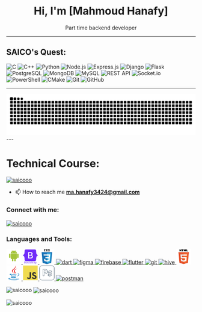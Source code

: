 <h1 align="center">Hi, I'm [Mahmoud Hanafy] </h1>
<p align="center"> Part time backend developer</p>

---

##  SAICO's Quest:

![C](https://img.shields.io/badge/C-00599C?style=for-the-badge&logo=c&logoColor=white)
![C++](https://img.shields.io/badge/C++-00599C?style=for-the-badge&logo=cplusplus&logoColor=white)
![Python](https://img.shields.io/badge/-Python-3776AB?style=for-the-badge&logo=python&logoColor=white)
![Node.js](https://img.shields.io/badge/-Node.js-339933?style=for-the-badge&logo=node.js&logoColor=white)
![Express.js](https://img.shields.io/badge/-Express.js-000000?style=for-the-badge&logo=express&logoColor=white)
![Django](https://img.shields.io/badge/-Django-092E20?style=for-the-badge&logo=django&logoColor=white)
![Flask](https://img.shields.io/badge/-Flask-ADD8E6?style=for-the-badge&logo=flask&logoColor=black)
![PostgreSQL](https://img.shields.io/badge/-PostgreSQL-336791?style=for-the-badge&logo=postgresql&logoColor=white)
![MongoDB](https://img.shields.io/badge/-MongoDB-47A248?style=for-the-badge&logo=mongodb&logoColor=white)
![MySQL](https://img.shields.io/badge/-MySQL-4479A1?style=for-the-badge&logo=mysql&logoColor=white)
![REST API](https://img.shields.io/badge/-REST_API-FF6F00?style=for-the-badge&logo=api&logoColor=white)
![Socket.io](https://img.shields.io/badge/-Socket.io-010101?style=for-the-badge&logo=socket.io&logoColor=white)
![PowerShell](https://img.shields.io/badge/Powershell-5391FE?style=for-the-badge&logo=powershell&logoColor=white)
![CMake](https://img.shields.io/badge/CMake-064F8C?style=for-the-badge&logo=cmake&logoColor=white)
![Git](https://img.shields.io/badge/Git-F05032?style=for-the-badge&logo=git&logoColor=white)
![GitHub](https://img.shields.io/badge/GitHub-181717?style=for-the-badge&logo=github&logoColor=white)


---
<picture align="center">
  <source media="(prefers-color-scheme: dark)" srcset="https://raw.githubusercontent.com/HossamGouda/HossamGouda/output/github-contribution-grid-snake-dark.svg">
  <source media="(prefers-color-scheme: light)" srcset="https://raw.githubusercontent.com/HossamGouda/HossamGouda/output/github-contribution-grid-snake.svg">
  <img alt="github contribution grid snake animation" src="https://raw.githubusercontent.com/HossamGouda/HossamGouda/output/github-contribution-grid-snake.svg">
</picture>
---


<h1 align="left">Technical Course:</h1>


<p align="left"> <a href="https://github.com/ryo-ma/github-profile-trophy"><img src="https://github-profile-trophy.vercel.app/?username=saicooo" alt="saicooo" /></a> </p>




- 📫 How to reach me **ma.hanafy3424@gmail.com**


<h3 align="left">Connect with me:</h3>
<p align="left">
<a href="https://linkedin.com/in/saicooo" target="blank"><img align="center" src="https://raw.githubusercontent.com/rahuldkjain/github-profile-readme-generator/master/src/images/icons/Social/linked-in-alt.svg" alt="saicooo" height="30" width="40" /></a>
</p>

<h3 align="left">Languages and Tools:</h3>
<p align="left"> <a href="https://developer.android.com" target="_blank" rel="noreferrer"> <img src="https://raw.githubusercontent.com/devicons/devicon/master/icons/android/android-original-wordmark.svg" alt="android" width="40" height="40"/> </a> <a href="https://getbootstrap.com" target="_blank" rel="noreferrer"> <img src="https://raw.githubusercontent.com/devicons/devicon/master/icons/bootstrap/bootstrap-plain-wordmark.svg" alt="bootstrap" width="40" height="40"/> </a> <a href="https://www.w3schools.com/css/" target="_blank" rel="noreferrer"> <img src="https://raw.githubusercontent.com/devicons/devicon/master/icons/css3/css3-original-wordmark.svg" alt="css3" width="40" height="40"/> </a> <a href="https://dart.dev" target="_blank" rel="noreferrer"> <img src="https://www.vectorlogo.zone/logos/dartlang/dartlang-icon.svg" alt="dart" width="40" height="40"/> </a> <a href="https://www.figma.com/" target="_blank" rel="noreferrer"> <img src="https://www.vectorlogo.zone/logos/figma/figma-icon.svg" alt="figma" width="40" height="40"/> </a> <a href="https://firebase.google.com/" target="_blank" rel="noreferrer"> <img src="https://www.vectorlogo.zone/logos/firebase/firebase-icon.svg" alt="firebase" width="40" height="40"/> </a> <a href="https://flutter.dev" target="_blank" rel="noreferrer"> <img src="https://www.vectorlogo.zone/logos/flutterio/flutterio-icon.svg" alt="flutter" width="40" height="40"/> </a> <a href="https://git-scm.com/" target="_blank" rel="noreferrer"> <img src="https://www.vectorlogo.zone/logos/git-scm/git-scm-icon.svg" alt="git" width="40" height="40"/> </a> <a href="https://hive.apache.org/" target="_blank" rel="noreferrer"> <img src="https://www.vectorlogo.zone/logos/apache_hive/apache_hive-icon.svg" alt="hive" width="40" height="40"/> </a> <a href="https://www.w3.org/html/" target="_blank" rel="noreferrer"> <img src="https://raw.githubusercontent.com/devicons/devicon/master/icons/html5/html5-original-wordmark.svg" alt="html5" width="40" height="40"/> </a> <a href="https://www.java.com" target="_blank" rel="noreferrer"> <img src="https://raw.githubusercontent.com/devicons/devicon/master/icons/java/java-original.svg" alt="java" width="40" height="40"/> </a> <a href="https://developer.mozilla.org/en-US/docs/Web/JavaScript" target="_blank" rel="noreferrer"> <img src="https://raw.githubusercontent.com/devicons/devicon/master/icons/javascript/javascript-original.svg" alt="javascript" width="40" height="40"/> </a> <a href="https://www.photoshop.com/en" target="_blank" rel="noreferrer"> <img src="https://raw.githubusercontent.com/devicons/devicon/master/icons/photoshop/photoshop-line.svg" alt="photoshop" width="40" height="40"/> </a> <a href="https://postman.com" target="_blank" rel="noreferrer"> <img src="https://www.vectorlogo.zone/logos/getpostman/getpostman-icon.svg" alt="postman" width="40" height="40"/> </a> </p>

<p><img align="left" src="https://github-readme-stats.vercel.app/api/top-langs?username=saicooo&show_icons=true&locale=en&layout=compact" alt="saicooo" /></p>

<p>&nbsp;<img align="center" src="https://github-readme-stats.vercel.app/api?username=saicooo&show_icons=true&locale=en" alt="saicooo" /></p>

<p><img align="center" src="https://github-readme-streak-stats.herokuapp.com/?user=saicooo&" alt="saicooo" /></p>



